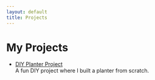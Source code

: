 ```yaml
---
layout: default
title: Projects
---
```


# My Projects

- [DIY Planter Project](_posts/2025-10-02-diy-planter-project.md)  
  A fun DIY project where I built a planter from scratch.
